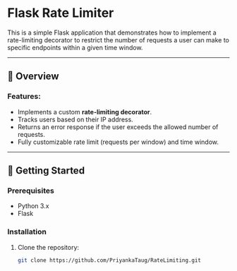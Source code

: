 # Flask Rate Limiter

This is a simple Flask application that demonstrates how to implement a rate-limiting decorator to restrict the number of requests a user can make to specific endpoints within a given time window.

---

## 📖 Overview

### Features:
- Implements a custom **rate-limiting decorator**.
- Tracks users based on their IP address.
- Returns an error response if the user exceeds the allowed number of requests.
- Fully customizable rate limit (requests per window) and time window.

---

## 🔧 Getting Started

### Prerequisites
- Python 3.x
- Flask

### Installation
1. Clone the repository:
   ```bash
   git clone https://github.com/PriyankaTaug/RateLimiting.git


 
